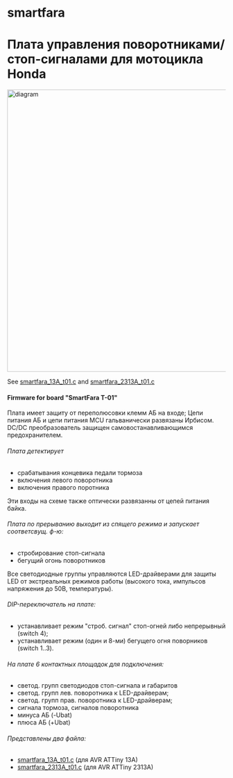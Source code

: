 # smartfara 
# Плата управления поворотниками/стоп-сигналами для мотоцикла Honda

<img src= "https://user-images.githubusercontent.com/93090351/220214213-8454c857-e380-4cd6-8bec-6d5210063901.JPG" alt="diagram" width="650"/>


See  [smartfara_13A_t01.c](./smartfara_13A_t01.c) and  [smartfara_2313A_t01.c](./smartfara_2313A_t01.c)


#### Firmware for board "SmartFara T-01"

Плата имеет защиту от переполюсовки клемм АБ на входе; 
Цепи питания АБ и цепи питания MCU гальванически развязаны Ирбисом.
DC/DC преобразователь защищен самовостанавливающимся предохранителем.

###### Плата детектирует

- срабатывания концевика педали тормоза
- включения левого поворотника 
- включения правого поротника

Эти входы на схеме также оптически развязанны от цепей питания байка.

###### Плата по прерыванию выходит из спящего режима и запускает соответсвущ. ф-ю:

- стробирование стоп-сигнала
- бегущий огонь поворотников

Все светодиодные группы управляются LED-драйверами для защиты LED от экстреальных режимов работы (высокого тока, импульсов напряжения до 50В, температуры).  

###### DIP-переключатель на плате:

- устанавливает режим "строб. сигнал" стоп-огней либо непрерывный (switch 4);
- устанавливает режим (один и 8-ми) бегущего огня поворников (switch 1..3). 

###### На плате 6 контактных площадок для подключения:

 - светод. групп светодиодов стоп-сигнала и габаритов 
 - светод. групп лев. поворотника к LED-драйверам;
 - светод. групп прав. поворотника к LED-драйверам;
 - cигнала тормоза, сигналов поворотника
 - минуса АБ (-Ubat)  
 - плюса АБ  (+Ubat)
 
###### Представлены два файла:

 - [smartfara_13A_t01.c](./smartfara_13A_t01.c) (для AVR ATTiny 13A)
 - [smartfara_2313A_t01.c](./smartfara_2313A_t01.c) (для AVR ATTiny 2313A)
 
